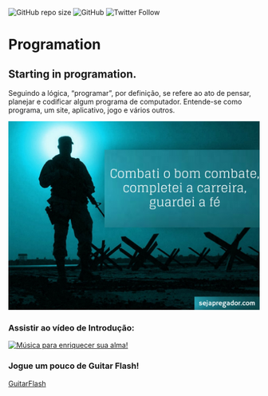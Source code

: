 ![GitHub repo size](https://img.shields.io/github/repo-size/Neto14234/program)
![GitHub](https://img.shields.io/github/license/Neto14234/program)
![Twitter Follow](https://img.shields.io/twitter/follow/netinhoapenas?label=Seguir&style=social)
# Programation
## Starting in programation. 
Seguindo a lógica, “programar”, por definição, se refere ao ato de pensar, planejar e codificar algum programa de computador. Entende-se como programa, um site, aplicativo, jogo e vários outros.

![Imagem religiosa](https://github.com/Neto14234/program/blob/main/Combate-1.jpg)
### Assistir ao vídeo de Introdução:
[![Música para enriquecer sua alma!](http://img.youtube.com/vi/VqoyKzgkqR4/0.jpg)](http://www.youtube.com/watch?v=VqoyKzgkqR4 "Adoro essa música!")
### Jogue um pouco de Guitar Flash!
[GuitarFlash](https://guitarflash.com/?lg=pt)
